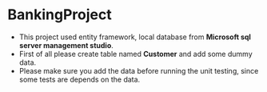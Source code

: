 # BankingProject

- This project used entity framework, local database from **Microsoft sql server management studio**.
- First of all please create table named **Customer** and add some dummy data.
- Please make sure you add the data before running the unit testing, since some tests are depends on the data. 
